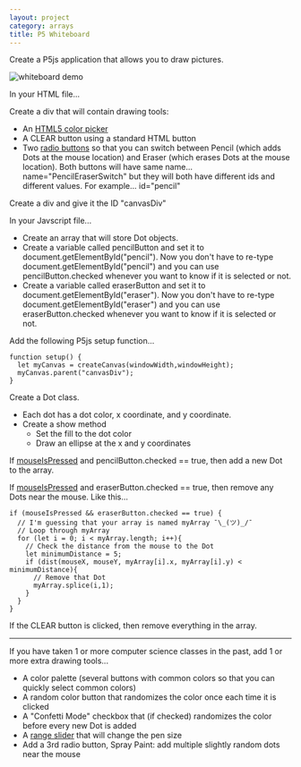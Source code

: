 ```yaml
---
layout: project
category: arrays
title: P5 Whiteboard
---
```


Create a P5js application that allows you to draw pictures.

![whiteboard demo](/wd/arrays/whiteboardDemo.gif)

In your HTML file...

Create a div that will contain drawing tools:
  - An [HTML5 color picker](https://www.w3schools.com/tags/att_input_type_color.asp)
  - A CLEAR button using a standard HTML button
  - Two [radio buttons](https://www.w3schools.com/tags/att_input_type_radio.asp) so that you can switch between Pencil (which adds Dots at the mouse location) and Eraser (which erases Dots at the mouse location). Both buttons will have same name... name="PencilEraserSwitch" but they will both have different ids and different values. For example... id="pencil"

Create a div and give it the ID "canvasDiv"

In your Javscript file...

- Create an array that will store Dot objects.
- Create a variable called pencilButton and set it to document.getElementById("pencil"). Now you don't have to re-type document.getElementById("pencil") and you can use pencilButton.checked whenever you want to know if it is selected or not.
- Create a variable called eraserButton and set it to document.getElementById("eraser"). Now you don't have to re-type document.getElementById("eraser") and you can use eraserButton.checked whenever you want to know if it is selected or not.

Add the following P5js setup function...
```
function setup() {
  let myCanvas = createCanvas(windowWidth,windowHeight);
  myCanvas.parent("canvasDiv");
}
```

Create a Dot class.
  - Each dot has a dot color, x coordinate, and y coordinate.
  - Create a show method
    - Set the fill to the dot color
    - Draw an ellipse at the x and y coordinates

If [mouseIsPressed](https://p5js.org/reference/#/p5/mouseIsPressed) and pencilButton.checked == true, then add a new Dot to the array.

If [mouseIsPressed](https://p5js.org/reference/#/p5/mouseIsPressed) and eraserButton.checked == true, then remove any Dots near the mouse. Like this...
```
if (mouseIsPressed && eraserButton.checked == true) {
  // I'm guessing that your array is named myArray ¯\_(ツ)_/¯
  // Loop through myArray
  for (let i = 0; i < myArray.length; i++){
    // Check the distance from the mouse to the Dot
    let minimumDistance = 5;
    if (dist(mouseX, mouseY, myArray[i].x, myArray[i].y) < minimumDistance){
      // Remove that Dot
      myArray.splice(i,1);
    }
  }
}
```

If the CLEAR button is clicked, then remove everything in the array.

-------

If you have taken 1 or more computer science classes in the past, add 1 or more extra drawing tools...
  - A color palette (several buttons with common colors so that you can quickly select common colors)
  - A random color button that randomizes the color once each time it is clicked
  - A "Confetti Mode" checkbox that (if checked) randomizes the color before every new Dot is added
  - A [range slider](https://www.w3schools.com/tags/att_input_type_range.asp) that will change the pen size
  - Add a 3rd radio button, Spray Paint: add multiple slightly random dots near the mouse
